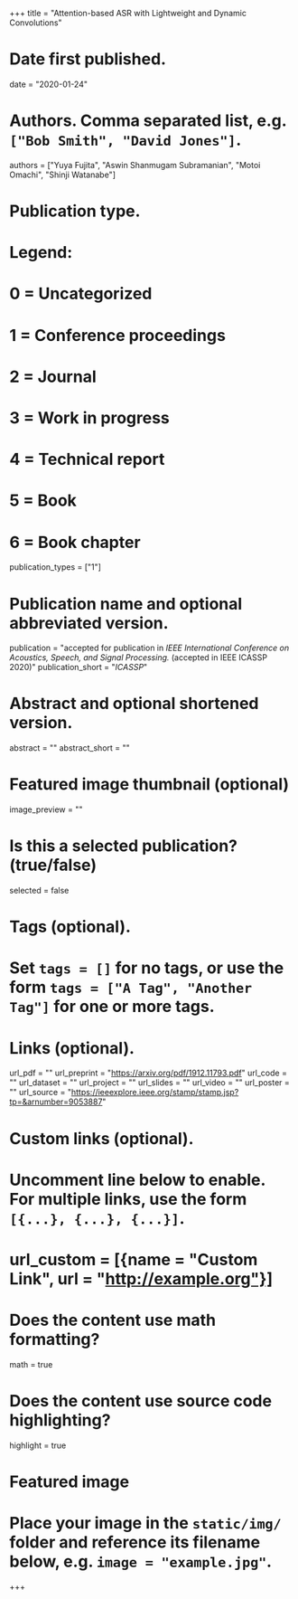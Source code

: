 +++
title = "Attention-based ASR with Lightweight and Dynamic Convolutions"

# Date first published.
date = "2020-01-24"

# Authors. Comma separated list, e.g. `["Bob Smith", "David Jones"]`.
authors = ["Yuya Fujita", "Aswin Shanmugam Subramanian", "Motoi Omachi", "Shinji Watanabe"]

# Publication type.
# Legend:
# 0 = Uncategorized
# 1 = Conference proceedings
# 2 = Journal
# 3 = Work in progress
# 4 = Technical report
# 5 = Book
# 6 = Book chapter
publication_types = ["1"]

# Publication name and optional abbreviated version.
publication = "accepted for publication in *IEEE International Conference on Acoustics, Speech, and Signal Processing.* (accepted in IEEE ICASSP 2020)"
publication_short = "*ICASSP*"

# Abstract and optional shortened version.
abstract = ""
abstract_short = ""

# Featured image thumbnail (optional)
image_preview = ""

# Is this a selected publication? (true/false)
selected = false

# Tags (optional).
#   Set `tags = []` for no tags, or use the form `tags = ["A Tag", "Another Tag"]` for one or more tags.

# Links (optional).
url_pdf = ""
url_preprint = "https://arxiv.org/pdf/1912.11793.pdf"
url_code = ""
url_dataset = ""
url_project = ""
url_slides = ""
url_video = ""
url_poster = ""
url_source = "https://ieeexplore.ieee.org/stamp/stamp.jsp?tp=&arnumber=9053887"
# Custom links (optional).
#   Uncomment line below to enable. For multiple links, use the form `[{...}, {...}, {...}]`.
# url_custom = [{name = "Custom Link", url = "http://example.org"}]

# Does the content use math formatting?
math = true

# Does the content use source code highlighting?
highlight = true

# Featured image
# Place your image in the `static/img/` folder and reference its filename below, e.g. `image = "example.jpg"`.

+++
